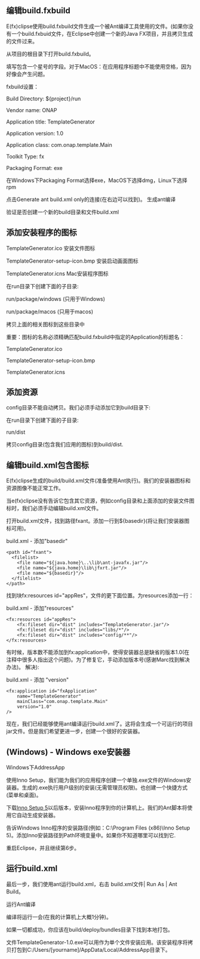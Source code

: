 ## 编辑build.fxbuild

E(fx)clipse使用build.fxbuild文件生成一个被Ant编译工具使用的文件。(如果你没有一个build.fxbuid文件，在Eclipse中创建一个新的Java FX项目，并且拷贝生成的文件过来。

从项目的根目录下打开build.fxbuild。

填写包含一个星号的字段。对于MacOS：在应用程序标题中不能使用空格，因为好像会产生问题。 

fxbuild设置：

Build Directory: ${project}/run

Vendor name: ONAP

Application title: TemplateGenerator

Application version: 1.0

Application class: com.onap.template.Main

Toolkit Type: fx

Packaging Format: exe

在Windows下Packaging Format选择exe，MacOS下选择dmg，Linux下选择rpm

点击Generate ant build.xml only的连接(在右边可以找到)。 生成ant编译

验证是否创建一个新的build目录和文件build.xml

## 添加安装程序的图标

TemplateGenerator.ico 安装文件图标

TemplateGenerator-setup-icon.bmp 安装启动画面图标

TemplateGenerator.icns Mac安装程序图标

在run目录下创建下面的子目录:

run/package/windows (只用于Windows)

run/package/macos (只用于macos)

拷贝上面的相关图标到这些目录中

重要：图标的名称必须精确匹配build.fxbuild中指定的Application的标题名：

TemplateGenerator.ico

TemplateGenerator-setup-icon.bmp

TemplateGenerator.icns

## 添加资源

config目录不能自动拷贝。我们必须手动添加它到build目录下:

在run目录下创建下面的子目录:

run/dist

拷贝config目录(包含我们应用的图标)到build/dist.

## 编辑build.xml包含图标

E(fx)clipse生成的build/build.xml文件(准备使用Ant执行)。我们的安装器图标和资源图像不能正常工作。

当e(fx)clipse没有告诉它包含其它资源，例如config目录和上面添加的安装文件图标时，我们必须手动编辑build.xml文件。

打开build.xml文件，找到路径fxant。添加一行到${basedir}(将让我们安装器图标可用)。

build.xml - 添加"basedir"

```
<path id="fxant">
  <filelist>
    <file name="${java.home}\..\lib\ant-javafx.jar"/>
    <file name="${java.home}\lib\jfxrt.jar"/>
    <file name="${basedir}"/>
  </filelist>
</path>
```

找到块fx:resources id="appRes"，文件的更下面位置。为resources添加一行：

build.xml - 添加"resources"

```
<fx:resources id="appRes">
    <fx:fileset dir="dist" includes="TemplateGenerator.jar"/>
    <fx:fileset dir="dist" includes="libs/*"/>
    <fx:fileset dir="dist" includes="config/**"/>
</fx:resources> 
```

有时候，版本数不能添加到fx:application中，使得安装器总是缺省的版本1.0(在注释中很多人指出这个问题)。为了修复它，手动添加版本号(感谢Marc找到解决办法)。 解决):

build.xml - 添加 "version"

```
<fx:application id="fxApplication"
    name="TemplateGenerator"
    mainClass="com.onap.template.Main"
    version="1.0"
/>
```

现在，我们已经能够使用ant编译运行build.xml了。这将会生成一个可运行的项目jar文件。但是我们希望更进一步，创建一个很好的安装器。

## (Windows) - Windows exe安装器

Windows下AddressApp

使用Inno Setup，我们能为我们的应用程序创建一个单独.exe文件的Windows安装器。生成的.exe执行用户级别的安装(无需管理员权限)。也创建一个快捷方式(菜单和桌面)。

下载[Inno Setup 5](http://www.jrsoftware.org/isdl.php)以后版本，安装Inno程序到你的计算机上。我们的Ant脚本将使用它自动生成安装器。

告诉Windows Inno程序的安装路径(例如：C:\Program Files (x86)\Inno Setup 5)。添加Inno安装路径到Path环境变量中。如果你不知道哪里可以找到它.

重启Eclipse，并且继续第6步。

## 运行build.xml

最后一步，我们使用ant运行build.xml，右击 build.xml文件| Run As | Ant Build。

运行Ant编译

编译将运行一会(在我的计算机上大概1分钟)。

如果一切都成功，你应该在build/deploy/bundles目录下找到本地打包。

文件TemplateGenerator-1.0.exe可以用作为单个文件安装应用。该安装程序将拷贝打包到C:/Users/[yourname]/AppData/Local/AddressApp目录下。
